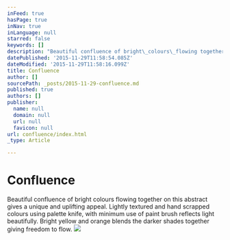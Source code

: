 ```yaml
---
inFeed: true
hasPage: true
inNav: true
inLanguage: null
starred: false
keywords: []
description: "Beautiful confluence of bright\_colours\_flowing together on this abstract gives a unique and uplifting appeal. Lightly textured and hand scrapped colours using palette\_knife, with minimum use of paint brush reflects light beautifully. Bright yellow and orange blends the darker shades together giving freedom to flow."
datePublished: '2015-11-29T11:58:54.085Z'
dateModified: '2015-11-29T11:58:16.099Z'
title: Confluence
author: []
sourcePath: _posts/2015-11-29-confluence.md
published: true
authors: []
publisher:
  name: null
  domain: null
  url: null
  favicon: null
url: confluence/index.html
_type: Article

---
```

# Confluence

Beautiful confluence of bright colours flowing together on this abstract gives a unique and uplifting appeal. Lightly textured and hand scrapped colours using palette knife, with minimum use of paint brush reflects light beautifully. Bright yellow and orange blends the darker shades together giving freedom to flow.
![](https://the-grid-user-content.s3-us-west-2.amazonaws.com/d74a6e2c-83c9-44ef-86e5-9724ddb82777.jpg)